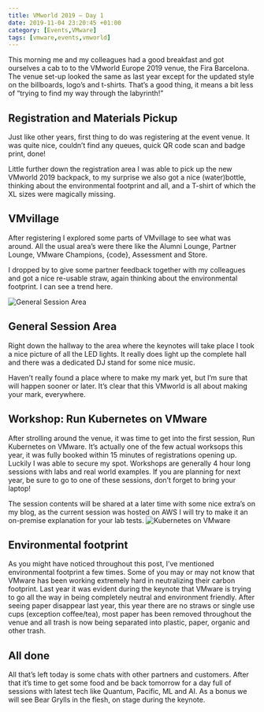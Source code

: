 ```yaml
---
title: VMworld 2019 – Day 1
date: 2019-11-04 23:20:45 +01:00
category: [Events,VMware]
tags: [vmware,events,vmworld]
---
```


This morning me and my colleagues had a good breakfast and got ourselves a cab to to the VMworld Europe 2019 venue, the Fira Barcelona. The venue set-up looked the same as last year except for the updated style on the billboards, logo’s and t-shirts. That’s a good thing, it means a bit less of “trying to find my way through the labyrinth!”

## Registration and Materials Pickup
Just like other years, first thing to do was registering at the event venue. It was quite nice, couldn’t find any queues, quick QR code scan and badge print, done!

Little further down the registration area I was able to pick up the new VMworld 2019 backpack, to my surprise we also got a nice (water)bottle, thinking about the environmental footprint and all, and a T-shirt of which the XL sizes were magically missing.

## VMvillage
After registering I explored some parts of VMvillage to see what was around. All the usual area’s were there like the Alumni Lounge, Partner Lounge, VMware Champions, {code}, Assessment and Store.

I dropped by to give some partner feedback together with my colleagues and got a nice re-usable straw, again thinking about the environmental footprint. I can see a trend here.

![General Session Area](https://mattsbos.pro/wp-content/uploads/2019/11/general-session-area-edit-1024x252.jpg)
## General Session Area
Right down the hallway to the area where the keynotes will take place I took a nice picture of all the LED lights. It really does light up the complete hall and there was a dedicated DJ stand for some nice music.

Haven’t really found a place where to make my mark yet, but I’m sure that will happen sooner or later. It’s clear that this VMworld is all about making your mark, everywhere.

## Workshop: Run Kubernetes on VMware
After strolling around the venue, it was time to get into the first session, Run Kubernetes on VMware. It’s actually one of the few actual worksops this year, it was fully booked within 15 minutes of registrations opening up. Luckily I was able to secure my spot. Workshops are generally 4 hour long sessions with labs and real world examples. If you are planning for next year, be sure to go to one of these sessions, don’t forget to bring your laptop!

The session contents will be shared at a later time with some nice extra’s on my blog, as the current session was hosted on AWS I will try to make it an on-premise explanation for your lab tests.
![Kubernetes on VMware](https://mattsbos.pro/wp-content/uploads/2019/11/run-kubernetes-workshop-edit-1024x252.jpg)

## Environmental footprint
As you might have noticed throughout this post, I’ve mentioned environmental footprint a few times. Some of you may or may not know that VMware has been working extremely hard in neutralizing their carbon footprint. Last year it was evident during the keynote that VMware is trying to go all the way in being completely neutral and environment friendly. After seeing paper disappear last year, this year there are no straws or single use cups (exception coffee/tea), most paper has been removed throughout the venue and all trash is now being separated into plastic, paper, organic and other trash.

## All done
All that’s left today is some chats with other partners and customers. After that it’s time to get some food and be back tomorrow for a day full of sessions with latest tech like Quantum, Pacific, ML and AI. As a bonus we will see Bear Grylls in the flesh, on stage during the keynote.